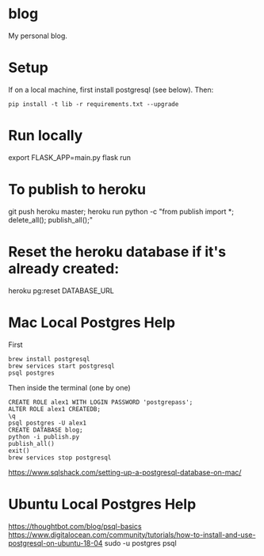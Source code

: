 # blog
My personal blog.

# Setup 

If on a local machine, first install postgresql (see below). Then:

    pip install -t lib -r requirements.txt --upgrade

# Run locally
export FLASK_APP=main.py
flask run

# To publish to heroku
git push heroku master; heroku run python -c "from publish import *; delete_all(); publish_all();"

# Reset the heroku database if it's already created:
heroku pg:reset DATABASE_URL

# Mac Local Postgres Help
First

    brew install postgresql
    brew services start postgresql
    psql postgres

Then inside the terminal (one by one)

    CREATE ROLE alex1 WITH LOGIN PASSWORD 'postgrepass';
    ALTER ROLE alex1 CREATEDB;
    \q
    psql postgres -U alex1
    CREATE DATABASE blog;
    python -i publish.py
    publish_all()
    exit()
    brew services stop postgresql

https://www.sqlshack.com/setting-up-a-postgresql-database-on-mac/

# Ubuntu Local Postgres Help
https://thoughtbot.com/blog/psql-basics
https://www.digitalocean.com/community/tutorials/how-to-install-and-use-postgresql-on-ubuntu-18-04
    sudo -u postgres psql
